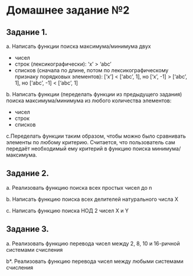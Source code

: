 # Домашнее задание №2
## Задание 1. 

a. Написать функции поиска максимума/минимума двух 
* чисел 
* строк (лексикографически): ‘x’ > ‘abc’ 
* списков (сначала по длине, потом по лексикографическому признаку порядковых элементов): [‘x’] < [‘abc’, 1], но [‘x’, -1] > [‘abc’, 1], но [‘abc’, -1] < [‘abc’, 1] 

b. Написать функции (переделать функции из предыдущего задания) поиска максимума/минимума из любого количества элементов: 
* чисел 
* строк 
* списков 

c.Переделать функции таким образом, чтобы можно было сравнивать элементы по любому критерию. Считается, что пользователь сам передаёт необходимый ему критерий в функцию поиска минимума/максимума. 

## Задание 2. 

a. Реализовать функцию поиска всех простых чисел до n 

b. Написать функцию поиска всех делителей натурального числа X 

c. Написать функцию поиска НОД 2 чисел X и Y 

## Задание 3. 

a. Реализовать функцию перевода чисел между 2, 8, 10 и 16-ричной системами счисления 

b*. Реализовать функцию перевода чисел между любыми системами счисления 
